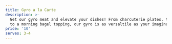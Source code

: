 ```yaml
---
title: Gyro a la Carte
description: >-
  Get our gyro meat and elevate your dishes! From charcuterie plates, to salads,
  to a morning bagel topping, our gyro is as versaltile as your imagination!
price: '10'
serves: 3-4
---
```


